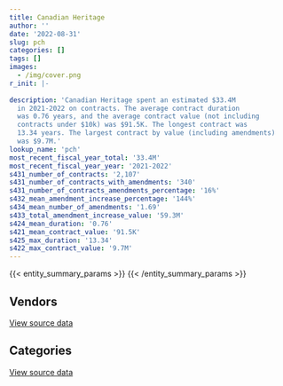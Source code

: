 ```yaml
---
title: Canadian Heritage
author: ''
date: '2022-08-31'
slug: pch
categories: []
tags: []
images:
  - /img/cover.png
r_init: |-
  
description: 'Canadian Heritage spent an estimated $33.4M
  in 2021-2022 on contracts. The average contract duration
  was 0.76 years, and the average contract value (not including
  contracts under $10k) was $91.5K. The longest contract was
  13.34 years. The largest contract by value (including amendments)
  was $9.7M.'
lookup_name: 'pch'
most_recent_fiscal_year_total: '33.4M'
most_recent_fiscal_year_year: '2021-2022'
s431_number_of_contracts: '2,107'
s431_number_of_contracts_with_amendments: '340'
s431_number_of_contracts_amendments_percentage: '16%'
s432_mean_amendment_increase_percentage: '144%'
s434_mean_number_of_amendments: '1.69'
s433_total_amendment_increase_value: '59.3M'
s424_mean_duration: '0.76'
s421_mean_contract_value: '91.5K'
s425_max_duration: '13.34'
s422_max_contract_value: '9.7M'
---
```


<script src="/rmarkdown-libs/htmlwidgets/htmlwidgets.js"></script>
<link href="/rmarkdown-libs/datatables-css/datatables-crosstalk.css" rel="stylesheet" />
<script src="/rmarkdown-libs/datatables-binding/datatables.js"></script>
<script src="/rmarkdown-libs/jquery/jquery-3.6.0.min.js"></script>
<link href="/rmarkdown-libs/dt-core-bootstrap/css/dataTables.bootstrap.min.css" rel="stylesheet" />
<link href="/rmarkdown-libs/dt-core-bootstrap/css/dataTables.bootstrap.extra.css" rel="stylesheet" />
<script src="/rmarkdown-libs/dt-core-bootstrap/js/jquery.dataTables.min.js"></script>
<script src="/rmarkdown-libs/dt-core-bootstrap/js/dataTables.bootstrap.min.js"></script>
<link href="/rmarkdown-libs/crosstalk/css/crosstalk.min.css" rel="stylesheet" />
<script src="/rmarkdown-libs/crosstalk/js/crosstalk.min.js"></script>
<script src="/rmarkdown-libs/htmlwidgets/htmlwidgets.js"></script>
<link href="/rmarkdown-libs/datatables-css/datatables-crosstalk.css" rel="stylesheet" />
<script src="/rmarkdown-libs/datatables-binding/datatables.js"></script>
<script src="/rmarkdown-libs/jquery/jquery-3.6.0.min.js"></script>
<link href="/rmarkdown-libs/dt-core-bootstrap/css/dataTables.bootstrap.min.css" rel="stylesheet" />
<link href="/rmarkdown-libs/dt-core-bootstrap/css/dataTables.bootstrap.extra.css" rel="stylesheet" />
<script src="/rmarkdown-libs/dt-core-bootstrap/js/jquery.dataTables.min.js"></script>
<script src="/rmarkdown-libs/dt-core-bootstrap/js/dataTables.bootstrap.min.js"></script>
<link href="/rmarkdown-libs/crosstalk/css/crosstalk.min.css" rel="stylesheet" />
<script src="/rmarkdown-libs/crosstalk/js/crosstalk.min.js"></script>

{{< entity_summary_params >}}
{{< /entity_summary_params >}}

## Vendors

<div id="htmlwidget-1" style="width:100%;height:auto;" class="datatables html-widget"></div>
<script type="application/json" data-for="htmlwidget-1">{"x":{"style":"bootstrap","filter":"none","vertical":false,"data":[["<a href=\"/vendors/acosys_consulting_services/\">Acosys Consulting Services<\/a>","<a href=\"/vendors/advanced_business_interiors/\">Advanced Business Interiors<\/a>","<a href=\"/vendors/advanced_chippewa_technologies/\">Advanced Chippewa Technologies<\/a>","<a href=\"/vendors/agilent/\">Agilent<\/a>","<a href=\"/vendors/ainsworth/\">Ainsworth<\/a>","<a href=\"/vendors/altis_human_resources/\">Altis Human Resources<\/a>","<a href=\"/vendors/anixter/\">Anixter<\/a>","<a href=\"/vendors/aon_reed_stenhouse/\">Aon Reed Stenhouse<\/a>","<a href=\"/vendors/ari_financial_services/\">ARI Financial Services<\/a>","<a href=\"/vendors/artemp_personnel_services/\">Artemp Personnel Services<\/a>","<a href=\"/vendors/asokan_business_interiors/\">Asokan Business Interiors<\/a>","<a href=\"/vendors/avi_spl_canada/\">AVI SPL Canada<\/a>","<a href=\"/vendors/bdo_canada/\">BDO Canada<\/a>","<a href=\"/vendors/bell_canada/\">Bell Canada<\/a>","<a href=\"/vendors/brookfield_global_integrated_solutions/\">Brookfield Global Integrated Solutions<\/a>","<a href=\"/vendors/cache_computer_consulting/\">Cache Computer Consulting<\/a>","<a href=\"/vendors/calian/\">Calian<\/a>","<a href=\"/vendors/canadian_corps_of_commissionaires/\">Canadian Corps of Commissionaires<\/a>","<a href=\"/vendors/carahsoft_technology/\">Carahsoft Technology<\/a>","<a href=\"/vendors/cdw_canada/\">CDW Canada<\/a>","<a href=\"/vendors/chubb_edwards/\">Chubb Edwards<\/a>","<a href=\"/vendors/cision_canada/\">Cision Canada<\/a>","<a href=\"/vendors/cofomo/\">Cofomo<\/a>","<a href=\"/vendors/colliers_project_leaders/\">Colliers Project Leaders<\/a>","<a href=\"/vendors/cossette_communications/\">Cossette Communications<\/a>","<a href=\"/vendors/csdc_systems/\">CSDC Systems<\/a>","<a href=\"/vendors/dell_computer/\">Dell Computer<\/a>","<a href=\"/vendors/deloitte/\">Deloitte<\/a>","<a href=\"/vendors/donna_cona/\">Donna Cona<\/a>","<a href=\"/vendors/dymech_engineering/\">Dymech Engineering<\/a>","<a href=\"/vendors/dynamic_personnel_consultants/\">Dynamic Personnel Consultants<\/a>","<a href=\"/vendors/eberhard_von_huene_associates/\">Eberhard Von Huene Associates<\/a>","<a href=\"/vendors/ebsco_canada/\">EBSCO Canada<\/a>","<a href=\"/vendors/ecole_de_langues_abce/\">Ecole De Langues Abce<\/a>","<a href=\"/vendors/emtec/\">Emtec<\/a>","<a href=\"/vendors/environics_research_group/\">Environics Research Group<\/a>","<a href=\"/vendors/ernst_young/\">Ernst Young<\/a>","<a href=\"/vendors/esri/\">ESRI<\/a>","<a href=\"/vendors/evaluation_personnel_selection/\">Evaluation Personnel Selection<\/a>","<a href=\"/vendors/excel_human_resources/\">Excel Human Resources<\/a>","<a href=\"/vendors/ference_company_consulting/\">Ference Company Consulting<\/a>","<a href=\"/vendors/ford_motor_company/\">Ford Motor Company<\/a>","<a href=\"/vendors/gartner/\">Gartner<\/a>","<a href=\"/vendors/general_motors/\">General Motors<\/a>","<a href=\"/vendors/genesis_integration/\">Genesis Integration<\/a>","<a href=\"/vendors/global_upholstery/\">Global Upholstery<\/a>","<a href=\"/vendors/goss_gilroy/\">Goss Gilroy<\/a>","<a href=\"/vendors/graybridge_international_consulting/\">Graybridge International Consulting<\/a>","<a href=\"/vendors/haworth/\">Haworth<\/a>","<a href=\"/vendors/hewlett_packard/\">Hewlett Packard<\/a>","<a href=\"/vendors/hypertec/\">Hypertec<\/a>","<a href=\"/vendors/ibiska_telecom/\">Ibiska Telecom<\/a>","<a href=\"/vendors/ifathom/\">iFathom<\/a>","<a href=\"/vendors/interactive_audio_visual/\">Interactive Audio Visual<\/a>","<a href=\"/vendors/ipsos/\">Ipsos<\/a>","<a href=\"/vendors/iron_mountain/\">Iron Mountain<\/a>","<a href=\"/vendors/itex/\">ITEX<\/a>","<a href=\"/vendors/jim_pattison_industries/\">Jim Pattison Industries<\/a>","<a href=\"/vendors/language_research_development_group/\">Language Research Development Group<\/a>","<a href=\"/vendors/les_traiteurs_bytown_catering/\">Les Traiteurs Bytown Catering<\/a>","<a href=\"/vendors/linovati/\">Linovati<\/a>","<a href=\"/vendors/lionbridge/\">Lionbridge<\/a>","<a href=\"/vendors/lowe_martin_company/\">Lowe Martin Company<\/a>","<a href=\"/vendors/manifest_communications/\">Manifest Communications<\/a>","<a href=\"/vendors/maplesoft_consulting/\">Maplesoft Consulting<\/a>","<a href=\"/vendors/media_q/\">Media Q<\/a>","<a href=\"/vendors/messa_computing/\">Messa Computing<\/a>","<a href=\"/vendors/microsoft_canada/\">Microsoft Canada<\/a>","<a href=\"/vendors/mnp/\">MNP<\/a>","<a href=\"/vendors/morneau_shepell/\">Morneau Shepell<\/a>","<a href=\"/vendors/national_arts_centre/\">National Arts Centre<\/a>","<a href=\"/vendors/nations_translation_group/\">Nations Translation Group<\/a>","<a href=\"/vendors/nattiq/\">NATTIQ<\/a>","<a href=\"/vendors/naut_mawt_tribal_council/\">Naut’sa mawt Tribal Council<\/a>","<a href=\"/vendors/nisha_techonologies/\">Nisha Techonologies<\/a>","<a href=\"/vendors/nitam_solutions/\">Nitam Solutions<\/a>","<a href=\"/vendors/northern_micro/\">Northern Micro<\/a>","<a href=\"/vendors/nova_networks/\">Nova Networks<\/a>","<a href=\"/vendors/opentext/\">OpenText<\/a>","<a href=\"/vendors/oxford_economics_usa/\">Oxford Economics USA<\/a>","<a href=\"/vendors/paladin_group/\">Paladin Group<\/a>","<a href=\"/vendors/phaselock_systems_international/\">Phaselock Systems International<\/a>","<a href=\"/vendors/postmedia_network/\">Postmedia Network<\/a>","<a href=\"/vendors/pr3_medias/\">PR3 Medias<\/a>","<a href=\"/vendors/pra/\">PRA<\/a>","<a href=\"/vendors/pricewaterhouse_coopers/\">Pricewaterhouse Coopers<\/a>","<a href=\"/vendors/printers_plus/\">Printers Plus<\/a>","<a href=\"/vendors/proquest/\">ProQuest<\/a>","<a href=\"/vendors/purespirit_solutions/\">PureSpirIT Solutions<\/a>","<a href=\"/vendors/qmr/\">QMR<\/a>","<a href=\"/vendors/r_e_gilmore_investments/\">R E Gilmore Investments<\/a>","<a href=\"/vendors/r_r_international_translation/\">R R International Translation<\/a>","<a href=\"/vendors/raymond_chabot_grant_thornton/\">Raymond Chabot Grant Thornton<\/a>","<a href=\"/vendors/rhea/\">RHEA<\/a>","<a href=\"/vendors/rogers/\">Rogers<\/a>","<a href=\"/vendors/s_p_global_market_intelligence/\">S P Global Market Intelligence<\/a>","<a href=\"/vendors/samson_associes/\">Samson Associes<\/a>","<a href=\"/vendors/sap/\">SAP<\/a>","<a href=\"/vendors/sas_institute/\">SAS Institute<\/a>","<a href=\"/vendors/sca_shipping_consultants_associated/\">SCA Shipping Consultants Associated<\/a>","<a href=\"/vendors/si_systems/\">SI Systems<\/a>","<a href=\"/vendors/siemens/\">Siemens<\/a>","<a href=\"/vendors/sierra_systems_group/\">Sierra Systems Group<\/a>","<a href=\"/vendors/simex_defence/\">Simex Defence<\/a>","<a href=\"/vendors/simplex_grinnell/\">Simplex Grinnell<\/a>","<a href=\"/vendors/softchoice/\">Softchoice<\/a>","<a href=\"/vendors/solotech/\">Solotech<\/a>","<a href=\"/vendors/stantec/\">Stantec<\/a>","<a href=\"/vendors/subaru_canada/\">Subaru Canada<\/a>","<a href=\"/vendors/suncor_energy/\">Suncor Energy<\/a>","<a href=\"/vendors/super_channel_international/\">Super Channel International<\/a>","<a href=\"/vendors/systematix_solutions/\">Systematix Solutions<\/a>","<a href=\"/vendors/systemscope/\">Systemscope<\/a>","<a href=\"/vendors/teknion/\">Teknion<\/a>","<a href=\"/vendors/telecom_computer_services/\">Telecom Computer Services<\/a>","<a href=\"/vendors/telus_canada/\">Telus Canada<\/a>","<a href=\"/vendors/thales/\">Thales<\/a>","<a href=\"/vendors/the_vcan_group/\">The VCAN Group<\/a>","<a href=\"/vendors/tiree/\">Tiree<\/a>","<a href=\"/vendors/toshiba_canada/\">Toshiba Canada<\/a>","<a href=\"/vendors/totem_offisource/\">Totem Offisource<\/a>","<a href=\"/vendors/toyota/\">Toyota<\/a>","<a href=\"/vendors/turtle_island_staffing/\">Turtle Island Staffing<\/a>","<a href=\"/vendors/tyco_integrated_fire_security/\">Tyco Integrated Fire Security<\/a>","<a href=\"/vendors/ubiqus_canada/\">Ubiqus Canada<\/a>","<a href=\"/vendors/united_rentals_of_canada/\">United Rentals of Canada<\/a>","<a href=\"/vendors/university_of_ottawa/\">University of Ottawa<\/a>","<a href=\"/vendors/university_of_regina/\">University of Regina<\/a>","<a href=\"/vendors/westbury_national_show_systems/\">Westbury National Show Systems<\/a>","<a href=\"/vendors/workdynamics_technologies/\">WorkDynamics Technologies<\/a>","<a href=\"/vendors/wsp/\">WSP<\/a>"],[null,93720.6,115095.41,null,32663.33,100926.14,null,34704.5,21667.5,10741.66,null,501.71,1015854.21,498904.34,43156.49,399608.43,433715.76,734203.57,93962.63,null,51811.76,123421.61,1304363.6,null,73095.36,22385.88,null,null,null,96072.88,44532.82,10747.08,134619.5,10413.39,72154.43,null,92011.91,15603.26,null,626182.49,null,null,153395.56,null,190284.2,null,118886.25,null,18577.82,41120.31,14926.3,291659.68,null,null,23625,5173.88,null,null,23027.16,23156.47,99338.41,12735.6,76773.77,null,781447.35,16943.68,null,415259.49,212834.82,null,null,null,null,null,280871.34,null,648734.98,null,null,null,null,null,24314.75,2168209.09,141313.18,109280.96,null,32828.98,null,null,43891.91,null,481582.77,35688.32,16950,25000.53,275950.32,209758.39,10280.51,null,null,104220.34,null,21932.93,58758.25,29600.97,119337.65,null,null,null,201985.15,89295.04,24860,62908.3,19660.73,16458.45,null,null,101248,484618.48,null,31857.41,null,27922.71,32397.25,12654,null,39960,null,71946.88,null],[null,110280.6,145643.84,13389.94,32752.82,50772.97,16663.48,31972.89,13678.5,12520.53,83500.97,88543.61,17628,494475.2,122938.92,422306.59,193043.81,794815.24,94220.06,null,134119.66,121510.06,24860,231862.32,64830.95,22447.21,415265.73,42360,null,null,48653.77,null,119461.28,39905.86,46533.96,null,87104.4,50196.41,null,null,110073.84,null,null,null,27292.36,null,64228.75,14678.98,112100.63,null,null,318413.73,11639,87945.34,null,null,35739.1,null,36643.23,23945.77,840230.61,21229.83,76984.11,null,54595.86,302.57,null,180645.81,null,null,null,null,null,null,248071.34,null,258576.32,77820.88,9714.66,null,null,55590.76,16554.5,2813590.76,76151.25,null,null,72701.86,27414.53,null,63106.6,null,302192.41,23893.79,null,25069.02,229809.73,115802.37,17862.84,null,null,93654.64,141956.25,null,37065.76,39562.54,320132.1,null,46704.46,26366.02,205379.85,33865.97,null,null,null,12320.17,null,null,null,null,2113.3,null,null,27999.21,6025.1,null,null,26189.16,13485.42,27302.65,null],[25689.25,34196.95,251644.97,12953.02,32663.33,18602.54,null,19522.31,21052.9,null,null,null,24194.34,546351.33,39586.08,406981.2,188917.92,362554.53,null,23230.7,147977.65,56981.92,1222825.59,231228.81,134922,5581.14,null,278444.68,null,26465.73,8484.14,null,102719.76,null,18240.55,211632.39,109953.78,68350.42,1710.92,null,150144.08,51263.1,151565.07,46413.15,24408.92,null,173583.18,null,null,null,113525.39,205500.76,null,11592.03,69580.05,null,null,40976.64,73055.64,null,837752.35,8436.22,null,24718.75,null,7345,38869.74,314272.41,null,27283.85,45200,23100.62,12798.34,386925,140074.04,49582.14,3406779.22,null,13280.34,null,null,null,56500,3291175.22,23117.06,null,11743.2,11689.44,28397.11,88699.35,null,null,381917.34,null,117403.61,23699.13,105852.76,191369.47,10076.99,90330.99,174025.63,96900.89,null,null,29547.95,71175.29,261390.45,22261,null,13224.81,null,null,null,null,13406.84,12320.21,null,null,null,null,36275.43,32947.95,null,27922.71,12299.49,null,17350.88,null,null,112246.44,null],[null,null,156756,134537.62,36615.47,72551.81,null,null,16897.6,null,null,null,11278.57,518383.09,45242.66,172877.13,null,490976.51,1397.08,null,133753.21,2472.67,2529652.16,231228.81,null,null,null,39962.45,17429.98,null,6469.15,null,149573.26,null,18240.55,null,null,27358.47,36734.51,null,236906.74,null,199017.92,null,45832.5,15370.65,116796.1,null,null,null,12790.97,182900.76,null,48766.63,95051.32,null,null,null,54175.09,null,362007.51,8529.02,null,null,null,null,96887.95,934138.11,null,null,null,111340.11,31351.65,null,201729.8,null,1430211.17,21983.73,16724,6344.52,11134.62,null,48590,5204803.81,188377.83,null,null,46677.18,null,null,null,22995,555945.45,null,42375,32016.1,220137.22,45290.4,null,110203.81,604220.94,96900.89,78012.11,null,37712.82,34768.3,113121.62,null,null,75.56,null,null,null,71390.91,null,12050.88,8465.42,24861.17,null,null,null,null,4517.37,27922.71,null,null,108199.12,null,null,41063.05,10000.5]],"container":"<table class=\"table table-striped table-hover row-border order-column display\">\n  <thead>\n    <tr>\n      <th>Vendor<\/th>\n      <th>2018-2019<\/th>\n      <th>2019-2020<\/th>\n      <th>2020-2021<\/th>\n      <th>2021-2022<\/th>\n    <\/tr>\n  <\/thead>\n<\/table>","options":{"order":[[4,"desc"]],"pageLength":10,"autoWidth":true,"columnDefs":[{"targets":1,"render":"function(data, type, row, meta) {\n    return type !== 'display' ? data : DTWidget.formatCurrency(data, \"$\", 2, 3, \",\", \".\", true, null);\n  }"},{"targets":2,"render":"function(data, type, row, meta) {\n    return type !== 'display' ? data : DTWidget.formatCurrency(data, \"$\", 2, 3, \",\", \".\", true, null);\n  }"},{"targets":3,"render":"function(data, type, row, meta) {\n    return type !== 'display' ? data : DTWidget.formatCurrency(data, \"$\", 2, 3, \",\", \".\", true, null);\n  }"},{"targets":4,"render":"function(data, type, row, meta) {\n    return type !== 'display' ? data : DTWidget.formatCurrency(data, \"$\", 2, 3, \",\", \".\", true, null);\n  }"},{"width":"16%","targets":[1,2,3,4]},{"className":"dt-right","targets":[1,2,3,4]}],"orderClasses":false}},"evals":["options.columnDefs.0.render","options.columnDefs.1.render","options.columnDefs.2.render","options.columnDefs.3.render"],"jsHooks":[]}</script>
<p class="text-right">
<a href="https://github.com/GoC-Spending/contracts-data/tree/main/data/out/departments/pch/summary_by_fiscal_year_by_vendor.csv" class="source-data-link btn btn-link">View source data</a>
</p>

## Categories

<div id="htmlwidget-2" style="width:100%;height:auto;" class="datatables html-widget"></div>
<script type="application/json" data-for="htmlwidget-2">{"x":{"style":"bootstrap","filter":"none","vertical":false,"data":[["<a href=\"/categories/facilities_and_construction/\">Facilities and construction<\/a>","<a href=\"/categories/office_management/\">Office management<\/a>","<a href=\"/categories/professional_services/\">Professional services<\/a>","<a href=\"/categories/information_technology/\">Information technology<\/a>","<a href=\"/categories/transportation_and_logistics/\">Transportation and logistics<\/a>","<a href=\"/categories/industrial_products_and_services/\">Industrial products and services<\/a>","<a href=\"/categories/travel/\">Travel<\/a>","<a href=\"/categories/security_and_protection/\">Security and protection<\/a>","<a href=\"/categories/human_capital/\">Human capital<\/a>"],[461222.02,1514357.45,10636451.25,9549889.96,165960.94,3137939.61,143987.82,943635.13,496822.83],[445527.72,1791588.86,11178981.29,5912684.09,259088.6,3533572,17501.92,880150.31,687576.81],[557771.75,823258.62,14086703.19,10293277.77,240250.62,3564518.64,336766.89,390477.24,697348.68],[439128.96,808802.33,17775586.69,10485848.36,169315.25,2442857.38,102437.66,518899.22,647826.11]],"container":"<table class=\"table table-striped table-hover row-border order-column display\">\n  <thead>\n    <tr>\n      <th>Category<\/th>\n      <th>2018-2019<\/th>\n      <th>2019-2020<\/th>\n      <th>2020-2021<\/th>\n      <th>2021-2022<\/th>\n    <\/tr>\n  <\/thead>\n<\/table>","options":{"order":[[4,"desc"]],"dom":"t","pageLength":30,"autoWidth":true,"columnDefs":[{"targets":1,"render":"function(data, type, row, meta) {\n    return type !== 'display' ? data : DTWidget.formatCurrency(data, \"$\", 2, 3, \",\", \".\", true, null);\n  }"},{"targets":2,"render":"function(data, type, row, meta) {\n    return type !== 'display' ? data : DTWidget.formatCurrency(data, \"$\", 2, 3, \",\", \".\", true, null);\n  }"},{"targets":3,"render":"function(data, type, row, meta) {\n    return type !== 'display' ? data : DTWidget.formatCurrency(data, \"$\", 2, 3, \",\", \".\", true, null);\n  }"},{"targets":4,"render":"function(data, type, row, meta) {\n    return type !== 'display' ? data : DTWidget.formatCurrency(data, \"$\", 2, 3, \",\", \".\", true, null);\n  }"},{"width":"16%","targets":[1,2,3,4]},{"className":"dt-right","targets":[1,2,3,4]}],"orderClasses":false,"lengthMenu":[10,25,30,50,100]}},"evals":["options.columnDefs.0.render","options.columnDefs.1.render","options.columnDefs.2.render","options.columnDefs.3.render"],"jsHooks":[]}</script>
<p class="text-right">
<a href="https://github.com/GoC-Spending/contracts-data/tree/main/data/out/departments/pch/summary_by_fiscal_year_by_category.csv" class="source-data-link btn btn-link">View source data</a>
</p>
